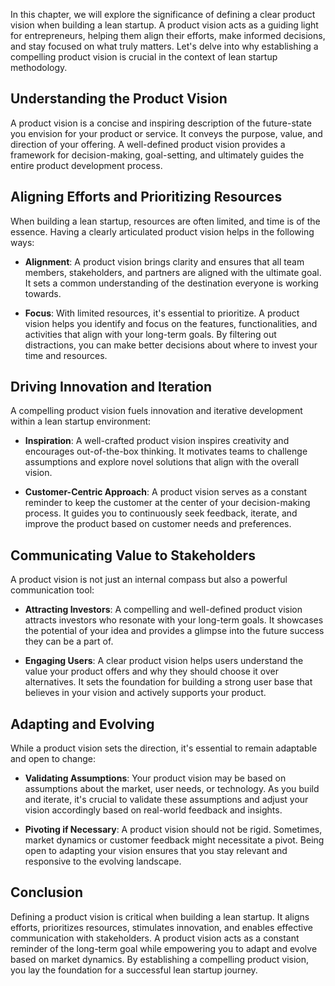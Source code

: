 
In this chapter, we will explore the significance of defining a clear product vision when building a lean startup. A product vision acts as a guiding light for entrepreneurs, helping them align their efforts, make informed decisions, and stay focused on what truly matters. Let's delve into why establishing a compelling product vision is crucial in the context of lean startup methodology.

Understanding the Product Vision
--------------------------------

A product vision is a concise and inspiring description of the future-state you envision for your product or service. It conveys the purpose, value, and direction of your offering. A well-defined product vision provides a framework for decision-making, goal-setting, and ultimately guides the entire product development process.

Aligning Efforts and Prioritizing Resources
-------------------------------------------

When building a lean startup, resources are often limited, and time is of the essence. Having a clearly articulated product vision helps in the following ways:

* **Alignment**: A product vision brings clarity and ensures that all team members, stakeholders, and partners are aligned with the ultimate goal. It sets a common understanding of the destination everyone is working towards.

* **Focus**: With limited resources, it's essential to prioritize. A product vision helps you identify and focus on the features, functionalities, and activities that align with your long-term goals. By filtering out distractions, you can make better decisions about where to invest your time and resources.

Driving Innovation and Iteration
--------------------------------

A compelling product vision fuels innovation and iterative development within a lean startup environment:

* **Inspiration**: A well-crafted product vision inspires creativity and encourages out-of-the-box thinking. It motivates teams to challenge assumptions and explore novel solutions that align with the overall vision.

* **Customer-Centric Approach**: A product vision serves as a constant reminder to keep the customer at the center of your decision-making process. It guides you to continuously seek feedback, iterate, and improve the product based on customer needs and preferences.

Communicating Value to Stakeholders
-----------------------------------

A product vision is not just an internal compass but also a powerful communication tool:

* **Attracting Investors**: A compelling and well-defined product vision attracts investors who resonate with your long-term goals. It showcases the potential of your idea and provides a glimpse into the future success they can be a part of.

* **Engaging Users**: A clear product vision helps users understand the value your product offers and why they should choose it over alternatives. It sets the foundation for building a strong user base that believes in your vision and actively supports your product.

Adapting and Evolving
---------------------

While a product vision sets the direction, it's essential to remain adaptable and open to change:

* **Validating Assumptions**: Your product vision may be based on assumptions about the market, user needs, or technology. As you build and iterate, it's crucial to validate these assumptions and adjust your vision accordingly based on real-world feedback and insights.

* **Pivoting if Necessary**: A product vision should not be rigid. Sometimes, market dynamics or customer feedback might necessitate a pivot. Being open to adapting your vision ensures that you stay relevant and responsive to the evolving landscape.

Conclusion
---------------------------------------------

Defining a product vision is critical when building a lean startup. It aligns efforts, prioritizes resources, stimulates innovation, and enables effective communication with stakeholders. A product vision acts as a constant reminder of the long-term goal while empowering you to adapt and evolve based on market dynamics. By establishing a compelling product vision, you lay the foundation for a successful lean startup journey.
